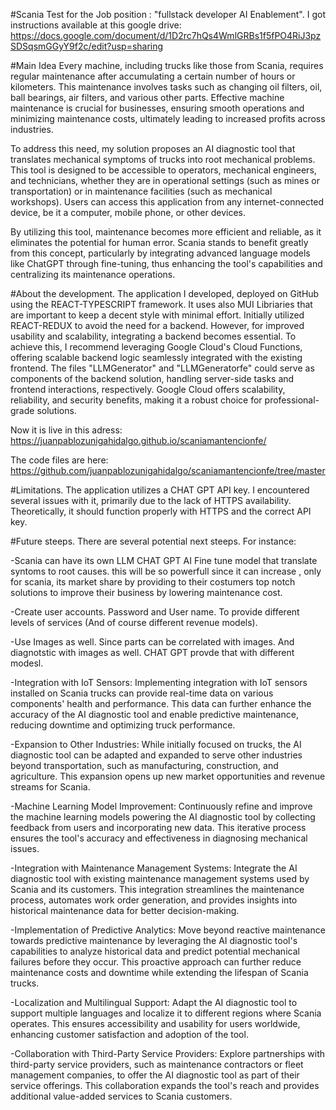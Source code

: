 #Scania Test for the Job position : "fullstack developer AI Enablement".
I got instructions available at this google drive: https://docs.google.com/document/d/1D2rc7hQs4WmlGRBs1f5fPO4RiJ3pzSDSqsmGGyY9f2c/edit?usp=sharing

#Main Idea
Every machine, including trucks like those from Scania, requires regular maintenance after accumulating a certain number of hours or kilometers. This maintenance involves tasks such as changing oil filters, oil, ball bearings, air filters, and various other parts. Effective machine maintenance is crucial for businesses, ensuring smooth operations and minimizing maintenance costs, ultimately leading to increased profits across industries.

To address this need, my solution proposes an AI diagnostic tool that translates mechanical symptoms of trucks into root mechanical problems. This tool is designed to be accessible to operators, mechanical engineers, and technicians, whether they are in operational settings (such as mines or transportation) or in maintenance facilities (such as mechanical workshops). Users can access this application from any internet-connected device, be it a computer, mobile phone, or other devices.

By utilizing this tool, maintenance becomes more efficient and reliable, as it eliminates the potential for human error. Scania stands to benefit greatly from this concept, particularly by integrating advanced language models like ChatGPT through fine-tuning, thus enhancing the tool's capabilities and centralizing its maintenance operations.

#About the development.
The application I developed, deployed on GitHub using the REACT-TYPESCRIPT framework. It uses also MUI Libriaries that are important to keep a decent style with minimal effort. Initially utilized REACT-REDUX to avoid the need for a backend. However, for improved usability and scalability, integrating a backend becomes essential. To achieve this, I recommend leveraging Google Cloud's Cloud Functions, offering scalable backend logic seamlessly integrated with the existing frontend. The files "LLMGenerator" and "LLMGeneratorfe" could serve as components of the backend solution, handling server-side tasks and frontend interactions, respectively. Google Cloud offers scalability, reliability, and security benefits, making it a robust choice for professional-grade solutions.

Now it is live in this adress: https://juanpablozunigahidalgo.github.io/scaniamantencionfe/

The code files are here: https://github.com/juanpablozunigahidalgo/scaniamantencionfe/tree/master

#Limitations.
The application utilizes a CHAT GPT API key. I encountered several issues with it, primarily due to the lack of HTTPS availability. Theoretically, it should function properly with HTTPS and the correct API key.

#Future steeps.
There are several potential next steeps. For instance:

-Scania can have its own LLM CHAT GPT AI Fine tune model that translate syntoms to root causes. this will be so powerfull since it can increase , only for scania, its market share by providing to their costumers top notch solutions to improve their business by lowering maintenance cost.

-Create user accounts. Password and User name. To provide different levels of services (And of course different revenue models).

-Use Images as well. Since parts can be correlated with images. And diagnotstic with images as well. CHAT GPT provde that with different modesl.

-Integration with IoT Sensors: Implementing integration with IoT sensors installed on Scania trucks can provide real-time data on various components' health and performance. This data can further enhance the accuracy of the AI diagnostic tool and enable predictive maintenance, reducing downtime and optimizing truck performance.

-Expansion to Other Industries: While initially focused on trucks, the AI diagnostic tool can be adapted and expanded to serve other industries beyond transportation, such as manufacturing, construction, and agriculture. This expansion opens up new market opportunities and revenue streams for Scania.

-Machine Learning Model Improvement: Continuously refine and improve the machine learning models powering the AI diagnostic tool by collecting feedback from users and incorporating new data. This iterative process ensures the tool's accuracy and effectiveness in diagnosing mechanical issues.

-Integration with Maintenance Management Systems: Integrate the AI diagnostic tool with existing maintenance management systems used by Scania and its customers. This integration streamlines the maintenance process, automates work order generation, and provides insights into historical maintenance data for better decision-making.

-Implementation of Predictive Analytics: Move beyond reactive maintenance towards predictive maintenance by leveraging the AI diagnostic tool's capabilities to analyze historical data and predict potential mechanical failures before they occur. This proactive approach can further reduce maintenance costs and downtime while extending the lifespan of Scania trucks.

-Localization and Multilingual Support: Adapt the AI diagnostic tool to support multiple languages and localize it to different regions where Scania operates. This ensures accessibility and usability for users worldwide, enhancing customer satisfaction and adoption of the tool.

-Collaboration with Third-Party Service Providers: Explore partnerships with third-party service providers, such as maintenance contractors or fleet management companies, to offer the AI diagnostic tool as part of their service offerings. This collaboration expands the tool's reach and provides additional value-added services to Scania customers.
